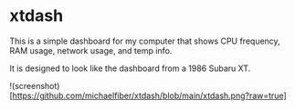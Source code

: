 # xtdash

This is a simple dashboard for my computer that shows CPU frequency, RAM usage, network usage, and temp info.

It is designed to look like the dashboard from a 1986 Subaru XT.

!(screenshot)[https://github.com/michaelfiber/xtdash/blob/main/xtdash.png?raw=true]
